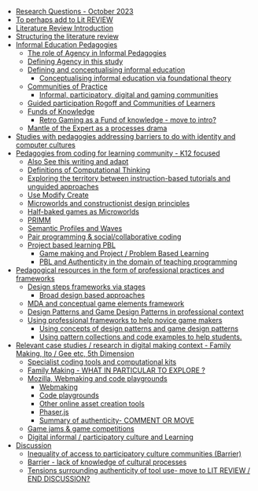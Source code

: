 -   [Research Questions - October
    2023](#research-questions---october-2023)
-   [To perhaps add to Lit REVIEW](#to-perhaps-add-to-lit-review)
-   [Literature Review Introduction](#literature-review-introduction)
-   [Structuring the literature
    review](#structuring-the-literature-review)
-   [Informal Education Pedagogies](#informal-education-pedagogies)
    -   [The role of Agency in Informal
        Pedagogies](#the-role-of-agency-in-informal-pedagogies)
    -   [Defining Agency in this study](#defining-agency-in-this-study)
    -   [Defining and conceptualising informal
        education](#defining-and-conceptualising-informal-education)
        -   [Conceptualising informal education via foundational
            theory](#conceptualising-informal-education-via-foundational-theory)
    -   [Communities of Practice](#communities-of-practice)
        -   [Informal, participatory, digital and gaming
            communities](#informal-participatory-digital-and-gaming-communities)
    -   [Guided participation Rogoff and Communities of
        Learners](#guided-participation-rogoff-and-communities-of-learners)
    -   [Funds of Knowledge](#funds-of-knowledge)
        -   [Retro Gaming as a Fund of knowledge - move to
            intro?](#retro-gaming-as-a-fund-of-knowledge---move-to-intro)
    -   [Mantle of the Expert as a processes
        drama](#mantle-of-the-expert-as-a-processes-drama)
-   [Studies with pedagogies addressing barriers to do with identity and
    computer
    cultures](#studies-with-pedagogies-addressing-barriers-to-do-with-identity-and-computer-cultures)
-   [Pedagogies from coding for learning community - K12
    focused](#pedagogies-from-coding-for-learning-community---k12-focused)
    -   [Also See this writing and
        adapt](#also-see-this-writing-and-adapt)
    -   [Definitions of Computational
        Thinking](#definitions-of-computational-thinking)
    -   [Exploring the territory between instruction-based tutorials and
        unguided
        approaches](#exploring-the-territory-between-instruction-based-tutorials-and-unguided-approaches)
    -   [Use Modify Create](#use-modify-create)
    -   [Microworlds and constructionist design
        principles](#microworlds-and-constructionist-design-principles)
    -   [Half-baked games as
        Microworlds](#half-baked-games-as-microworlds)
    -   [PRIMM](#primm)
    -   [Semantic Profiles and Waves](#semantic-profiles-and-waves)
    -   [Pair programming & social/collaborative
        coding](#pair-programming-socialcollaborative-coding)
    -   [Project based learning PBL](#project-based-learning-pbl)
        -   [Game making and Project / Problem Based
            Learning](#game-making-and-project-problem-based-learning)
        -   [PBL and Authenticity in the domain of teaching
            programming](#pbl-and-authenticity-in-the-domain-of-teaching-programming)
-   [Pedagogical resources in the form of professional practices and
    frameworks](#pedagogical-resources-in-the-form-of-professional-practices-and-frameworks)
    -   [Design steps frameworks via
        stages](#design-steps-frameworks-via-stages)
        -   [Broad design based
            approaches](#broad-design-based-approaches)
    -   [MDA and conceptual game elements
        framework](#mda-and-conceptual-game-elements-framework)
    -   [Design Patterns and Game Design Patterns in professional
        context](#design-patterns-and-game-design-patterns-in-professional-context)
    -   [Using professional frameworks to help novice game
        makers](#using-professional-frameworks-to-help-novice-game-makers)
        -   [Using concepts of design patterns and game design
            patterns](#using-concepts-of-design-patterns-and-game-design-patterns)
        -   [Using pattern collections and code examples to help
            students.](#using-pattern-collections-and-code-examples-to-help-students.)
-   [Relevant case studies / research in digital making context - Family
    Making, Ito / Gee etc, 5th
    Dimension](#relevant-case-studies-research-in-digital-making-context---family-making-ito-gee-etc-5th-dimension)
    -   [Specialist coding tools and computational
        kits](#specialist-coding-tools-and-computational-kits)
    -   [Family Making - WHAT IN PARTICULAR TO EXPLORE
        ?](#family-making---what-in-particular-to-explore)
    -   [Mozilla, Webmaking and code
        playgrounds](#mozilla-webmaking-and-code-playgrounds)
        -   [Webmaking](#webmaking)
        -   [Code playgrounds](#code-playgrounds)
        -   [Other online asset creation
            tools](#other-online-asset-creation-tools)
        -   [Phaser.js](#phaser.js)
        -   [Summary of authenticity- COMMENT OR
            MOVE](#summary-of-authenticity--comment-or-move)
    -   [Game jams & game competitions](#game-jams-game-competitions)
    -   [Digital informal / participatory culture and
        Learning](#digital-informal-participatory-culture-and-learning)
-   [Discussion](#discussion)
    -   [Inequality of access to participatory culture communities
        (Barrier)](#inequality-of-access-to-participatory-culture-communities-barrier)
    -   [Barrier - lack of knowledge of cultural
        processes](#barrier---lack-of-knowledge-of-cultural-processes)
    -   [Tensions surrounding authenticity of tool use- move to LIT
        REVIEW / END
        DISCUSSION?](#tensions-surrounding-authenticity-of-tool-use--move-to-lit-review-end-discussion)
